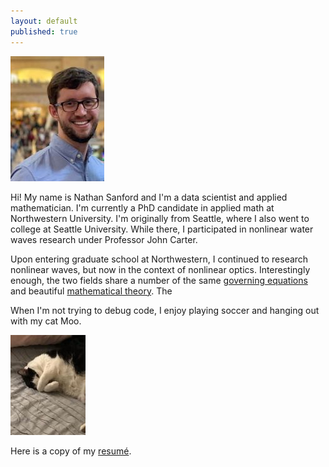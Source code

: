 ```yaml
---
layout: default
published: true
---
```


![](\docs\Penn_Station_Headshot_small.JPG)

Hi! My name is Nathan Sanford and I'm a data scientist and applied mathematician. I'm currently a PhD candidate in applied math at Northwestern University. I'm originally from Seattle, where I also went to college at Seattle University. While there, I participated in nonlinear water waves research under Professor John Carter.  

Upon entering graduate school at Northwestern, I continued to research nonlinear waves, but now in the context of nonlinear optics. Interestingly enough, the two fields share a number of the same [governing equations](https://en.wikipedia.org/wiki/Nonlinear_Schrödinger_equation#The_nonlinear_Schrödinger_equation_in_fiber_optics) and beautiful [mathematical theory](https://en.wikipedia.org/wiki/Integrable_system). The 

When I'm not trying to debug code, I enjoy playing soccer and hanging out with my cat Moo.

![](\docs\Moo_small.jpg)

Here is a copy of my [resumé](/docs/Sanford_Resume.pdf).



  



